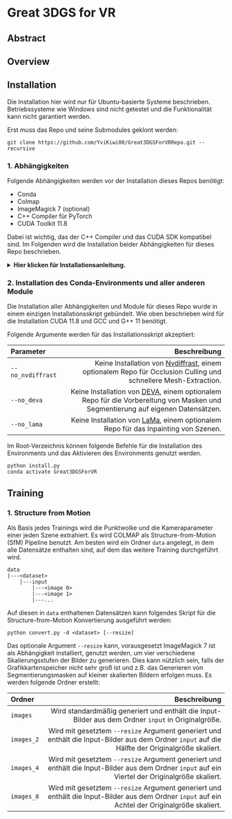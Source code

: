 # Great 3DGS for VR

## Abstract

## Overview

## Installation
Die Installation hier wird nur für Ubuntu-basierte Systeme beschrieben. Betriebssysteme wie Windows sind nicht getestet und die Funktionalität kann nicht garantiert werden.

Erst muss das Repo und seine Submodules geklont werden:
```shell
git clone https://github.com/YviKiwi00/Great3DGSForVRRepo.git --recursive
```

### 1. Abhängigkeiten
Folgende Abhängigkeiten werden vor der Installation dieses Repos benötigt:

- Conda
- Colmap
- ImageMagick 7 (optional)
- C++ Compiler für PyTorch
- CUDA Toolkit 11.8

Dabei ist wichtig, das der C++ Compiler und das CUDA SDK kompatibel sind. Im Folgenden wird die Installation beider Abhängigkeiten für dieses Repo beschrieben.

<details>
<summary><span style="font-weight: bold;">Hier klicken für Installationsanleitung.</span></summary>

#### 1.1 C++ Compiler
Die Installation eines C++ Compilers kann einzeln oder neben anderen C++ Versionen durchgeführt werden. Laut der [CUDA-Dokumentation](https://docs.nvidia.com/cuda/archive/11.8.0/cuda-installation-guide-linux/index.html) von Nvidia ist GCC und G++ Version 11 kompatibel mit CUDA Toolkit 11.8. Sowohl g++ als auch gcc müssen beide die gleiche Version haben, um Fehler zu vermeiden.

- Installation der passenden gcc- und g++-Version
    ```shell
    sudo apt install build-essential
    sudo apt -y install gcc-11 g++-11
    ```
- Alternative Versionen zu Manager hinzufügen (höhere Priorität wird Standardmäßig ausgewählt)
    ```shell
    sudo update-alternatives --install /usr/bin/gcc gcc /usr/bin/gcc-[Version] [Priorität]
    sudo update-alternatives --install /usr/bin/g++ g++ /usr/bin/g++-[Version] [Priorität]
    ```
- Checken, welche Versionen verfügbar sind + Auswahl der gerade benötigten Version
    ```shell
    sudo update-alternatives --config gcc
    sudo update-alternatives --config g++
    ```
- Checken der gerade aktiven Version
    ```shell
    gcc --version
    g++ --version
    ```
Für die Installation und Benutzung dieses Repos muss die kompatible Version von GCC und G++ auf dem System aktiv sein!

#### 1.2 CUDA Toolkit
Auch die Installation der passenden CUDA-Toolkit Version kann als Einzelversion auf dem System oder auch neben einer bestehenden CUDA-Version installiert werden.

- Prüfen der CUDA-Version
    ```shell
    nvidia-smi                                    # Höchste unterstützte CUDA-Version
    nvcc --version                                # Momentan genutzte CUDA-Version
    ls /usr/local/ | grep cuda                    # Alle auf dem Rechner installierten CUDA-Versionen
    ```
- Download der gewünschten CUDA-Version: [CUDA Toolkit Archive](https://developer.nvidia.com/cuda-toolkit-archive)
  - Auf der Download-Seite der gewünschten Version sollte runfile (local) als Installer Type ausgewählt werden 
  - Aus den Instruktionen in diesem Schritt nur den Download durchführen, nicht die Installtion!
- Gedownloadete Runfile muss executable gemacht werden
    ```shell
    chmod +x <name of runfile .run>
    ```
- Installation des Toolkit (und auch nur des Toolkit, ohne Treiber-Installation!)
    ```shell
    sudo ./<name of runfile .run> --silent --toolkit
    ```
- CUDA-Version sollte jetzt mit obigen Befehl aufgelistet werden
  - Falls nvcc --version nicht funktionieren sollte, könnte es sein, dass CUDA nicht dem PATH hinzugefügt wurde
    ```shell 
    gedit .bashrc
    
    # Diese zwei Zeilen hinzufügen, CUDA-Version ggf. ändern
    export PATH="/usr/local/cuda-[version]/bin:$PATH"
    export LD_LIBRARY_PATH="/usr/local/cuda-[version]/lib64:$LD_LIBRARY_PATH"
    
    source .bashrc      # Oder neues Terminal
    ```

</details>

### 2. Installation des Conda-Environments und aller anderen Module
Die Installation aller Abhängigkeiten und Module für dieses Repo wurde in einem einzigen Installationsskript gebündelt. Wie oben beschrieben wird für die Installation CUDA 11.8 und GCC und G++ 11 benötigt.

Folgende Argumente werden für das Installationsskript akzeptiert:

| Parameter                    |                                                                                                                                                                               Beschreibung |
|:-----------------------------|-------------------------------------------------------------------------------------------------------------------------------------------------------------------------------------------:|
| `--no_nvdiffrast`            |                                     Keine Installation von [Nvdiffrast](https://nvlabs.github.io/nvdiffrast/), einem optionalem Repo für Occlusion Culling und schnellere Mesh-Extraction. |
| `--no_deva`                  | Keine Installation von [DEVA](https://github.com/hkchengrex/Tracking-Anything-with-DEVA), einem optionalem Repo für die Vorbereitung von Masken und Segmentierung auf eigenen Datensätzen. |
| `--no_lama`                  |                                                                      Keine Installation von [LaMa](https://github.com/advimman/lama), einem optionalem Repo für das Inpainting von Szenen. |

Im Root-Verzeichnis können folgende Befehle für die Installation des Environments und das Aktivieren des Environments genutzt werden.
```shell
python install.py
conda activate Great3DGSForVR
```

## Training

### 1. Structure from Motion
Als Basis jedes Trainings wird die Punktwolke und die Kameraparameter einer jeden Szene extrahiert. Es wird COLMAP als Structure-from-Motion (SfM) Pipeline benutzt.
Am besten wird ein Ordner `data` angelegt, in dem alle Datensätze enthalten sind, auf dem das weitere Training durchgeführt wird.
```shell
data
|---<dataset>
    |---input
        |---<image 0>
        |---<image 1>
        |---...
```

Auf diesen in `data` enthaltenen Datensätzen kann folgendes Skript für die Structure-from-Motion Konvertierung ausgeführt werden:
```shell
python convert.py -d <dataset> [--resize]
```

Das optionale Argument `--resize` kann, vorausgesetzt ImageMagick 7 ist als Abhängigkeit installiert, genutzt werden, um vier verschiedene Skalierungsstufen der Bilder zu generieren. Dies kann nützlich sein, falls der Grafikkartenspeicher nicht sehr groß ist und z.B. das Generieren von Segmentierungsmasken auf kleiner skalierten Bildern erfolgen muss.
Es werden folgende Ordner erstellt:

| Ordner     |                                                                                                                                     Beschreibung |
|:-----------|-------------------------------------------------------------------------------------------------------------------------------------------------:|
| `images`   |                                               Wird standardmäßig generiert und enthält die Input-Bilder aus dem Ordner `input` in Originalgröße. |
| `images_2` |  Wird mit gesetztem `--resize` Argument generiert und enthält die Input-Bilder aus dem Ordner `input` auf die Hälfte der Originalgröße skaliert. |
| `images_4` | Wird mit gesetztem `--resize` Argument generiert und enthält die Input-Bilder aus dem Ordner `input` auf ein Viertel der Originalgröße skaliert. |
| `images_8` |  Wird mit gesetztem `--resize` Argument generiert und enthält die Input-Bilder aus dem Ordner `input` auf ein Achtel der Originalgröße skaliert. |